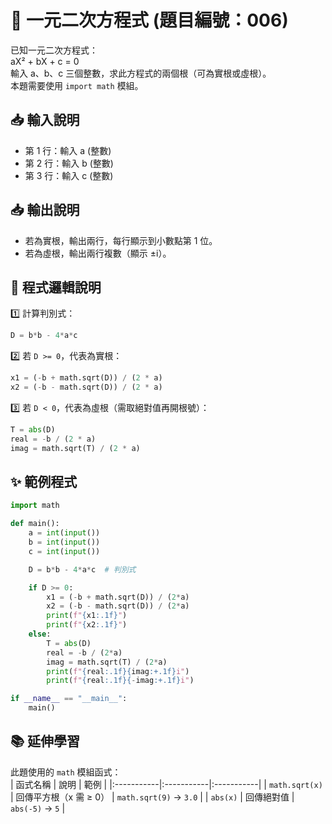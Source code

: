 # 🧮 一元二次方程式 (題目編號：006)

已知一元二次方程式：  
aX² + bX + c = 0  
輸入 a、b、c 三個整數，求此方程式的兩個根（可為實根或虛根）。  
本題需要使用 `import math` 模組。  

## 📥 輸入說明  
- 第 1 行：輸入 a (整數)  
- 第 2 行：輸入 b (整數)  
- 第 3 行：輸入 c (整數)

## 📥 輸出說明  
- 若為實根，輸出兩行，每行顯示到小數點第 1 位。  
- 若為虛根，輸出兩行複數（顯示 ±i）。  

## 📘 程式邏輯說明  
1️⃣ 計算判別式：  
~~~python
D = b*b - 4*a*c
~~~
2️⃣ 若 `D >= 0`，代表為實根：  
~~~python
x1 = (-b + math.sqrt(D)) / (2 * a)
x2 = (-b - math.sqrt(D)) / (2 * a)
~~~
3️⃣ 若 `D < 0`，代表為虛根（需取絕對值再開根號）：  
~~~python
T = abs(D)
real = -b / (2 * a)
imag = math.sqrt(T) / (2 * a)
~~~

## ✨ 範例程式  

~~~python
import math

def main():
    a = int(input())
    b = int(input())
    c = int(input())

    D = b*b - 4*a*c  # 判別式

    if D >= 0:
        x1 = (-b + math.sqrt(D)) / (2*a)
        x2 = (-b - math.sqrt(D)) / (2*a)
        print(f"{x1:.1f}")
        print(f"{x2:.1f}")
    else:
        T = abs(D)
        real = -b / (2*a)
        imag = math.sqrt(T) / (2*a)
        print(f"{real:.1f}{imag:+.1f}i")
        print(f"{real:.1f}{-imag:+.1f}i")

if __name__ == "__main__":
    main()
~~~

## 📚 延伸學習  
此題使用的 `math` 模組函式：  
| 函式名稱 | 說明 | 範例 |
|:-----------|:-----------|:-----------|
| `math.sqrt(x)` | 回傳平方根（x 需 ≥ 0） | `math.sqrt(9)` → `3.0` |
| `abs(x)` | 回傳絕對值 | `abs(-5)` → `5` |
